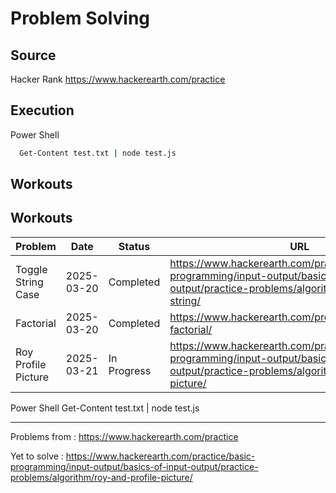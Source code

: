 # Problem Solving

## Source

Hacker Rank
https://www.hackerearth.com/practice

## Execution

Power Shell

```bash
  Get-Content test.txt | node test.js
```
## Workouts

## Workouts

| Problem       | Date       | Status     | URL                        |
| ------------- | ---------- | ---------- | -------------------------- |
| Toggle String Case      | 2025-03-20 | Completed  | https://www.hackerearth.com/practice/basic-programming/input-output/basics-of-input-output/practice-problems/algorithm/modify-the-string/ |
| Factorial        | 2025-03-20 | Completed    | https://www.hackerearth.com/problem/algorithm/find-factorial/ |
| Roy Profile Picture        | 2025-03-21 | In Progress    | https://www.hackerearth.com/practice/basic-programming/input-output/basics-of-input-output/practice-problems/algorithm/roy-and-profile-picture/ |



Power Shell
Get-Content test.txt | node test.js


__________________
Problems from : https://www.hackerearth.com/practice

Yet to solve : https://www.hackerearth.com/practice/basic-programming/input-output/basics-of-input-output/practice-problems/algorithm/roy-and-profile-picture/

